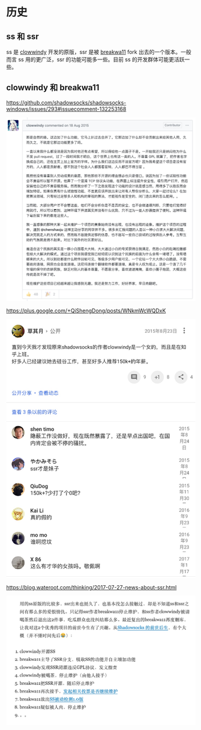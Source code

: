 # 历史

## ss 和 ssr

ss 是 [clowwindy](https://github.com/clowwindy) 开发的原版，ssr 是被 [breakwa11](https://github.com/breakwa11) fork 出去的一个版本。一般而言 ss 用的更广泛，ssr 的功能可能多一些。目前 ss 的开发群体可能更活跃一些。    

## clowwindy 和 breakwa11

https://github.com/shadowsocks/shadowsocks-windows/issues/293#issuecomment-132253168

![](media/15448835205977.jpg)

https://plus.google.com/+QiShengDong/posts/WNkmWcWQDxK

![](media/15448845173970.jpg)

https://blog.wateroot.com/thinking/2017-07-27-news-about-ssr.html

![](media/15448933026997.jpg)



